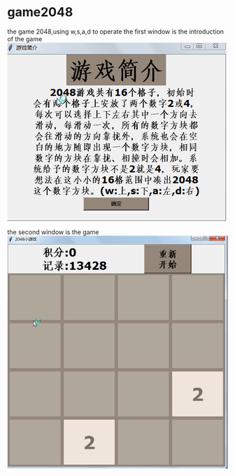 # game2048
the game 2048,using w,s,a,d to operate
the first window is the introduction of the game
![startPicture](http://github.com/1219335257/game2048/raw/master/start.png)

the second window is the game
![gamePicture](http://github.com/1219335257/game2048/raw/master/game.png)

